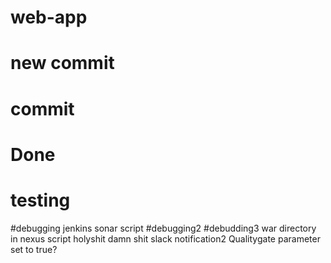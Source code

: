 # web-app
# new commit
# commit
# Done
# testing
#debugging jenkins sonar script
#debugging2
#debudding3 war directory in nexus script
holyshit damn shit
slack notification2
Qualitygate parameter set to true?